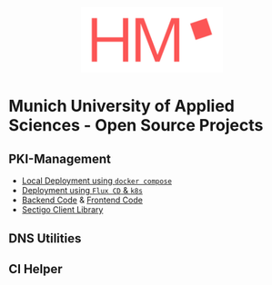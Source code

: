 <p align="center">
<img width="250px" src="https://github.com/hm-edu/.github/blob/main/profile/logo.png?raw=true"/>
</p>

# Munich University of Applied Sciences - Open Source Projects

## PKI-Management

- [Local Deployment using `docker compose`](https://github.com/hm-edu/portal-deployment)
- [Deployment using `Flux CD` & `k8s`](https://github.com/hm-edu/infrastructure)
- [Backend Code](https://github.com/hm-edu/portal-backend) & [Frontend Code](https://github.com/hm-edu/portal-frontend)
- [Sectigo Client Library](https://github.com/hm-edu/sectigo-client)

## DNS Utilities


## CI Helper

<!--

**Here are some ideas to get you started:**

🙋‍♀️ A short introduction - what is your organization all about?
🌈 Contribution guidelines - how can the community get involved?
👩‍💻 Useful resources - where can the community find your docs? Is there anything else the community should know?
🍿 Fun facts - what does your team eat for breakfast?
🧙 Remember, you can do mighty things with the power of [Markdown](https://docs.github.com/github/writing-on-github/getting-started-with-writing-and-formatting-on-github/basic-writing-and-formatting-syntax)
-->

